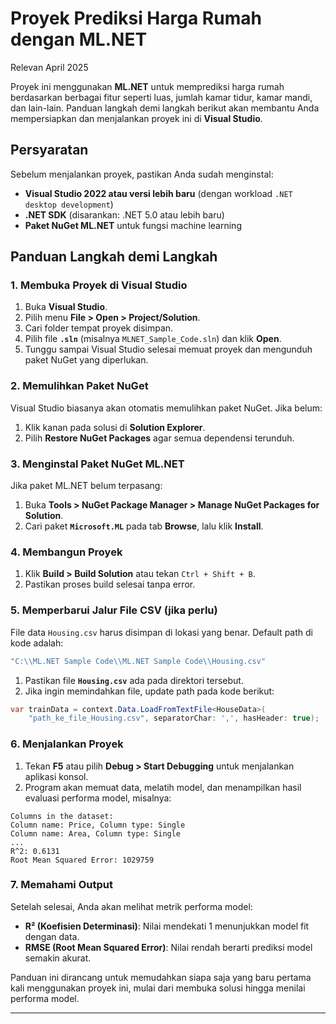 # Proyek Prediksi Harga Rumah dengan ML.NET

Relevan April 2025

Proyek ini menggunakan **ML.NET** untuk memprediksi harga rumah berdasarkan berbagai fitur seperti luas, jumlah kamar tidur, kamar mandi, dan lain-lain. Panduan langkah demi langkah berikut akan membantu Anda mempersiapkan dan menjalankan proyek ini di **Visual Studio**.

## Persyaratan

Sebelum menjalankan proyek, pastikan Anda sudah menginstal:

- **Visual Studio 2022 atau versi lebih baru** (dengan workload `.NET desktop development`)
- **.NET SDK** (disarankan: .NET 5.0 atau lebih baru)
- **Paket NuGet ML.NET** untuk fungsi machine learning

## Panduan Langkah demi Langkah

### 1. Membuka Proyek di Visual Studio

1. Buka **Visual Studio**.
2. Pilih menu **File > Open > Project/Solution**.
3. Cari folder tempat proyek disimpan.
4. Pilih file **`.sln`** (misalnya `MLNET_Sample_Code.sln`) dan klik **Open**.
5. Tunggu sampai Visual Studio selesai memuat proyek dan mengunduh paket NuGet yang diperlukan.

### 2. Memulihkan Paket NuGet

Visual Studio biasanya akan otomatis memulihkan paket NuGet. Jika belum:

1. Klik kanan pada solusi di **Solution Explorer**.
2. Pilih **Restore NuGet Packages** agar semua dependensi terunduh.

### 3. Menginstal Paket NuGet ML.NET

Jika paket ML.NET belum terpasang:

1. Buka **Tools > NuGet Package Manager > Manage NuGet Packages for Solution**.
2. Cari paket **`Microsoft.ML`** pada tab **Browse**, lalu klik **Install**.

### 4. Membangun Proyek

1. Klik **Build > Build Solution** atau tekan `Ctrl + Shift + B`.
2. Pastikan proses build selesai tanpa error.

### 5. Memperbarui Jalur File CSV (jika perlu)

File data `Housing.csv` harus disimpan di lokasi yang benar. Default path di kode adalah:

```csharp
"C:\\ML.NET Sample Code\\ML.NET Sample Code\\Housing.csv"
```

1. Pastikan file **`Housing.csv`** ada pada direktori tersebut.
2. Jika ingin memindahkan file, update path pada kode berikut:

```csharp
var trainData = context.Data.LoadFromTextFile<HouseData>(
    "path_ke_file_Housing.csv", separatorChar: ',', hasHeader: true);
```

### 6. Menjalankan Proyek

1. Tekan **F5** atau pilih **Debug > Start Debugging** untuk menjalankan aplikasi konsol.
2. Program akan memuat data, melatih model, dan menampilkan hasil evaluasi performa model, misalnya:

```
Columns in the dataset:
Column name: Price, Column type: Single
Column name: Area, Column type: Single
...
R^2: 0.6131
Root Mean Squared Error: 1029759
```

### 7. Memahami Output

Setelah selesai, Anda akan melihat metrik performa model:

- **R² (Koefisien Determinasi)**: Nilai mendekati 1 menunjukkan model fit dengan data.
- **RMSE (Root Mean Squared Error)**: Nilai rendah berarti prediksi model semakin akurat.

Panduan ini dirancang untuk memudahkan siapa saja yang baru pertama kali menggunakan proyek ini, mulai dari membuka solusi hingga menilai performa model.

---

